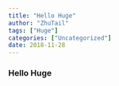 ```yaml
---
title: "Hello Huge"
author: "ZhuTail"
tags: ["Huge"]
categories: ["Uncategorized"]
date: 2018-11-28
---
```


### Hello Huge